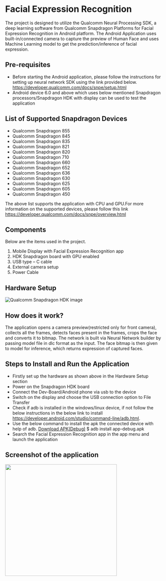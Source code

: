 # Facial Expression Recognition
The project is designed to utilize the Qualcomm Neural Processing SDK, a deep learning software from Qualcomm Snapdragon Platforms for Facial Expression Recognition in Android platform. The Android Application uses built-in/connected camera to capture the preview of Human Face and uses Machine Learning model to get the prediction/inference of facial expression.

## Pre-requisites
* Before starting the Android application, please follow the instructions for setting up neural network SDK using the link provided below.
   https://developer.qualcomm.com/docs/snpe/setup.html
* Android device 6.0 and above which uses below mentioned Snapdragon processors/Snapdragon HDK with display can be used to test the application

## List of Supported Snapdragon Devices
- Qualcomm Snapdragon 855
- Qualcomm Snapdragon 845
- Qualcomm Snapdragon 835
- Qualcomm Snapdragon 821
- Qualcomm Snapdragon 820
- Qualcomm Snapdragon 710
- Qualcomm Snapdragon 660
- Qualcomm Snapdragon 652
- Qualcomm Snapdragon 636
- Qualcomm Snapdragon 630
- Qualcomm Snapdragon 625
- Qualcomm Snapdragon 605
- Qualcomm Snapdragon 450

The above list supports the application with CPU and GPU.For more information on the supported devices, please follow this link https://developer.qualcomm.com/docs/snpe/overview.html

## Components
Below are the items used in the project.
1. Mobile Display with Facial Expression Recognition app
2. HDK Snapdragon board with GPU enabled
3. USB type – C cable
4. External camera setup
5. Power Cable

## Hardware Setup
![Qualcomm Snapdragon HDK image](https://github.com/jinka2015/on-device-facial-experssion-recognition/blob/master/android-app/app/src/main/res/drawable/snapdragon_hdk.jpg)

## How does it work?
The application opens a camera preview(restricted only for front camera), collects all the frames, detects faces present in the frames, crops the face and converts it to bitmap. The network is built via Neural Network builder by passing model file in dlc format as the input. The face bitmap is then given to model for inference, which returns expression of captured faces.
## Steps to Install and Run the Application

* Firstly set up the hardware as shown above in the Hardware Setup section
* Power on the Snapdragon HDK board
* Connect the Dev-Board/Android phone via usb to the device
* Switch on the display and choose the USB connection option to File Transfer
* Check if adb is installed in the windows/linux device, if not follow the below instructions in the below link to install
   https://developer.android.com/studio/command-line/adb.html.
* Use the below command to install the apk the connected device with help of adb. [Download APK(Debug)](QC_DashCam/app/build/outputs/apk/debug)
   $ adb install app-debug.apk
* Search the Facial Expression Recognition app in the app menu and launch the application

## Screenshot of the application
<img src="https://github.com/jinka2015/on-device-facial-experssion-recognition/blob/master/android-app/app/src/main/res/drawable/fer_screenshot.png" widht=640 height=360 />
